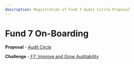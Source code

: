 ```yaml
---
description: Registration of Fund 7 Audit Circle Proposal
---
```


# Fund 7 On-Boarding

**Proposal** - [Audit Circle](https://cardano.ideascale.com/c/idea/381354)

**Challenge** -[ F7: Improve and Grow Auditability](https://cardano.ideascale.com/c/campaigns/26253/about)

